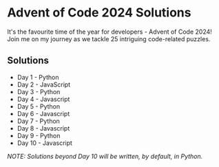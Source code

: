 # Advent of Code 2024 Solutions

It's the favourite time of the year for developers - Advent of Code 2024! Join me on my journey as we tackle 25 intriguing code-related puzzles.

## Solutions 

- Day 1 - Python
- Day 2 - JavaScript
- Day 3 - Python
- Day 4 - Javascript
- Day 5 - Python
- Day 6 - Javascript
- Day 7 - Python
- Day 8 - Javascript
- Day 9 - Python
- Day 10 - Javascript

_NOTE: Solutions beyond Day 10 will be written, by default, in Python._
